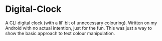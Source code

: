 # Digital-Clock
A CLI digital clock (with a lil' bit of unnecessary colouring). 
Written on my Android with no actual intention, just for the fun.
This was just a way to show the basic approach to text colour manipulation.
